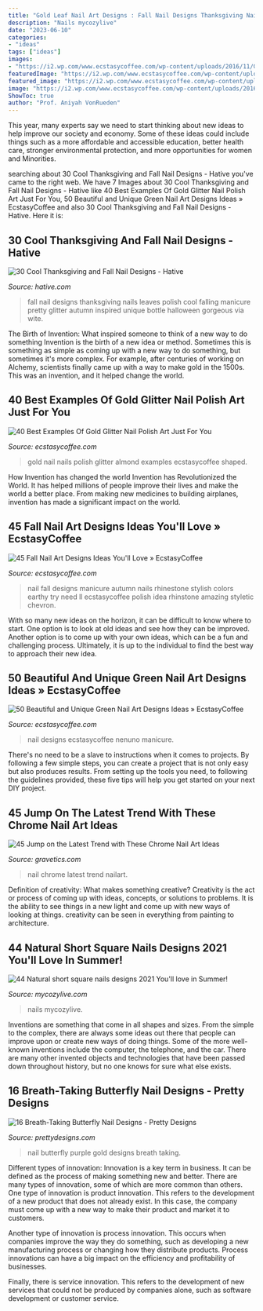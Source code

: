 ```yaml
---
title: "Gold Leaf Nail Art Designs : Fall Nail Designs Thanksgiving Nails Leaves Polish Cool Falling Manicure Pretty Glitter Autumn Inspired Unique Bottle Halloween Gorgeous Via Wite"
description: "Nails mycozylive"
date: "2023-06-10"
categories:
- "ideas"
tags: ["ideas"]
images:
- "https://i2.wp.com/www.ecstasycoffee.com/wp-content/uploads/2016/11/Green-Nail-Art-Designs-Ideas-@-EcstasyCoffee44.jpg?resize=600%2C600"
featuredImage: "https://i2.wp.com/www.ecstasycoffee.com/wp-content/uploads/2016/11/Green-Nail-Art-Designs-Ideas-@-EcstasyCoffee44.jpg?resize=600%2C600"
featured_image: "https://i2.wp.com/www.ecstasycoffee.com/wp-content/uploads/2016/11/Green-Nail-Art-Designs-Ideas-@-EcstasyCoffee44.jpg?resize=600%2C600"
image: "https://i2.wp.com/www.ecstasycoffee.com/wp-content/uploads/2016/10/Almond-Shaped-White-Gold-Nails.jpg?resize=600%2C600"
ShowToc: true
author: "Prof. Aniyah VonRueden"
---
```



This year, many experts say we need to start thinking about new ideas to help improve our society and economy. Some of these ideas could include things such as a more affordable and accessible education, better health care, stronger environmental protection, and more opportunities for women and Minorities.

	

		
searching about 30 Cool Thanksgiving and Fall Nail Designs - Hative you've came to the right web. We have 7 Images about 30 Cool Thanksgiving and Fall Nail Designs - Hative like 40 Best Examples Of Gold Glitter Nail Polish Art Just For You, 50 Beautiful and Unique Green Nail Art Designs Ideas » EcstasyCoffee and also 30 Cool Thanksgiving and Fall Nail Designs - Hative. Here it is:
		
    
## 30 Cool Thanksgiving And Fall Nail Designs - Hative

<img loading=lazy src="https://hative.com/wp-content/uploads/2014/11/thanksgiving-nail-designs/18-thanksgiving-and-fall-nail-designs.jpg" onerror="this.onerror=null;this.src='https://tse4.mm.bing.net/th?id=OIP.bpSNyEQWzOt7rDfGBEKYhQHaKx&amp;pid=15.1';" alt="30 Cool Thanksgiving and Fall Nail Designs - Hative">

_Source: hative.com_

>fall nail designs thanksgiving nails leaves polish cool falling manicure pretty glitter autumn inspired unique bottle halloween gorgeous via wite. 

	

The Birth of Invention: What inspired someone to think of a new way to do something
Invention is the birth of a new idea or method. Sometimes this is something as simple as coming up with a new way to do something, but sometimes it's more complex. For example, after centuries of working on Alchemy, scientists finally came up with a way to make gold in the 1500s. This was an invention, and it helped change the world.

    
## 40 Best Examples Of Gold Glitter Nail Polish Art Just For You

<img loading=lazy src="https://i2.wp.com/www.ecstasycoffee.com/wp-content/uploads/2016/10/Almond-Shaped-White-Gold-Nails.jpg?resize=600%2C600" onerror="this.onerror=null;this.src='https://tse4.mm.bing.net/th?id=OIP.0Fc4wqF4tDV8PeDyQwMquQHaHa&amp;pid=15.1';" alt="40 Best Examples Of Gold Glitter Nail Polish Art Just For You">

_Source: ecstasycoffee.com_

>gold nail nails polish glitter almond examples ecstasycoffee shaped. 

	

How Invention has changed the world
Invention has Revolutionized the World. It has helped millions of people improve their lives and make the world a better place. From making new medicines to building airplanes, invention has made a significant impact on the world.

    
## 45 Fall Nail Art Designs Ideas You&#039;ll Love » EcstasyCoffee

<img loading=lazy src="https://i0.wp.com/www.ecstasycoffee.com/wp-content/uploads/2016/10/Fall-Nail-Designs-28.jpg" onerror="this.onerror=null;this.src='https://tse2.mm.bing.net/th?id=OIP.xgXVRctQH1Y_m-ofVlEWHwHaJ3&amp;pid=15.1';" alt="45 Fall Nail Art Designs Ideas You&#039;ll Love » EcstasyCoffee">

_Source: ecstasycoffee.com_

>nail fall designs manicure autumn nails rhinestone stylish colors earthy try need ll ecstasycoffee polish idea rhinstone amazing styletic chevron. 

	

With so many new ideas on the horizon, it can be difficult to know where to start. One option is to look at old ideas and see how they can be improved. Another option is to come up with your own ideas, which can be a fun and challenging process. Ultimately, it is up to the individual to find the best way to approach their new idea.

    
## 50 Beautiful And Unique Green Nail Art Designs Ideas » EcstasyCoffee

<img loading=lazy src="https://i2.wp.com/www.ecstasycoffee.com/wp-content/uploads/2016/11/Green-Nail-Art-Designs-Ideas-@-EcstasyCoffee44.jpg?resize=600%2C600" onerror="this.onerror=null;this.src='https://tse4.mm.bing.net/th?id=OIP.VYyQyqsbZyGzFwVq5MEd8QHaHa&amp;pid=15.1';" alt="50 Beautiful and Unique Green Nail Art Designs Ideas » EcstasyCoffee">

_Source: ecstasycoffee.com_

>nail designs ecstasycoffee nenuno manicure. 

	

There's no need to be a slave to instructions when it comes to projects. By following a few simple steps, you can create a project that is not only easy but also produces results. From setting up the tools you need, to following the guidelines provided, these five tips will help you get started on your next DIY project.

    
## 45 Jump On The Latest Trend With These Chrome Nail Art Ideas

<img loading=lazy src="https://www.gravetics.com/wp-content/uploads/2017/04/chromeflames-nailart-naildesigns-naildesign-beautifulnails.jpg" onerror="this.onerror=null;this.src='https://tse3.mm.bing.net/th?id=OIP.wt5uldaze20S812oyHwP5QHaHa&amp;pid=15.1';" alt="45 Jump on the Latest Trend with These Chrome Nail Art Ideas">

_Source: gravetics.com_

>nail chrome latest trend nailart. 

	

Definition of creativity: What makes something creative?
Creativity is the act or process of coming up with ideas, concepts, or solutions to problems. It is the ability to see things in a new light and come up with new ways of looking at things. creativity can be seen in everything from painting to architecture.

    
## 44 Natural Short Square Nails Designs 2021 You&#039;ll Love In Summer!

<img loading=lazy src="https://mycozylive.com/wp-content/uploads/2021/04/22-12.jpg" onerror="this.onerror=null;this.src='https://tse1.mm.bing.net/th?id=OIP.whuxBS_BbV3BvJ9xJYwVxgHaLH&amp;pid=15.1';" alt="44 Natural short square nails designs 2021 You&#039;ll love in Summer!">

_Source: mycozylive.com_

>nails mycozylive. 

	

Inventions are something that come in all shapes and sizes. From the simple to the complex, there are always some ideas out there that people can improve upon or create new ways of doing things. Some of the more well-known inventions include the computer, the telephone, and the car. There are many other invented objects and technologies that have been passed down throughout history, but no one knows for sure what else exists.

    
## 16 Breath-Taking Butterfly Nail Designs - Pretty Designs

<img loading=lazy src="http://www.prettydesigns.com/wp-content/uploads/2014/08/Gold-and-Purple-Butterfly-Nail-Design.jpg" onerror="this.onerror=null;this.src='https://tse4.mm.bing.net/th?id=OIP.Z4qFQ7Vl_xCnPfjGEjTJcAHaK4&amp;pid=15.1';" alt="16 Breath-Taking Butterfly Nail Designs - Pretty Designs">

_Source: prettydesigns.com_

>nail butterfly purple gold designs breath taking. 

	

Different types of innovation:
Innovation is a key term in business. It can be defined as the process of making something new and better. There are many types of innovation, some of which are more common than others. 
One type of innovation is product innovation. This refers to the development of a new product that does not already exist. In this case, the company must come up with a new way to make their product and market it to customers. 

Another type of innovation is process innovation. This occurs when companies improve the way they do something, such as developing a new manufacturing process or changing how they distribute products. Process innovations can have a big impact on the efficiency and profitability of businesses. 

Finally, there is service innovation. This refers to the development of new services that could not be produced by companies alone, such as software development or customer service.

